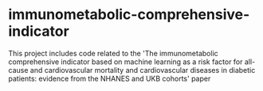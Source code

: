# immunometabolic-comprehensive-indicator
This project includes code related to the 'The immunometabolic comprehensive indicator based on machine learning as a risk factor for all-cause and cardiovascular mortality and cardiovascular diseases in diabetic patients: evidence from the NHANES and UKB cohorts' paper
